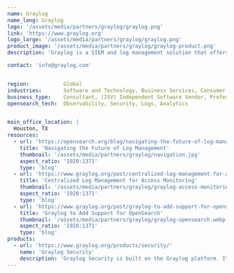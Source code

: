 ```yaml
---
name: Graylog
name_long: Graylog
logo: '/assets/media/partners/graylog/graylog.png'
link: 'https://www.graylog.org'
logo_large: '/assets/media/partners/graylog/graylog.png'
product_image: '/assets/media/partners/graylog/graylog-product.png'
description: 'Graylog is a SIEM and log management solution that offers robust, cost-effective ways to protect your organization. Using AI/ML, security analytics, and intelligent alerting, Graylog enables you to stay ahead of threats and addresses the needs of IT Ops teams, making it easy to normalize, visualize, and analyze log data from any source.'

contact: 'info@graylog.com'


region:           Global
industries:       Software and Technology, Business Services, Consumer Services, Education, Energy and Utilities, Government, Financial Services, Healthcare, Media and Entertainment, Public Sector, NonProfit, Retail, Telecommunications
business_type:    Consultant, (ISV) Independent Software Vendor, Professional Services
opensearch_tech:  Observability, Security, Logs, Analytics


main_office_location: |
  Houston, TX
resources:
  - url: 'https://opensearch.org/blog/navigating-the-future-of-log-management/'
    title: 'Navigating the Future of Log Management'
    thumbnail: '/assets/media/partners/graylog/navigation.jpg'
    aspect_ratio: '1920:1371'
    type: 'blog'
  - url: 'https://www.graylog.org/post/centralized-log-management-for-access-monitoring/'
    title: 'Centralized Log Management for Access Monitoring'
    thumbnail: '/assets/media/partners/graylog/graylog-access-monitoring.webp'
    aspect_ratio: '1920:1371'
    type: 'blog'
  - url: 'https://www.graylog.org/post/graylog-to-add-support-for-opensearch/'
    title: 'Graylog to Add Support for OpenSearch'
    thumbnail: '/assets/media/partners/graylog/graylog-opensearch.webp'
    aspect_ratio: '1920:1371'
    type: 'blog'
products:
  - url: 'https://www.graylog.org/products/security/'
    name: 'Graylog Security'
    description: 'Graylog Security is built on the Graylog platform. It combines the key features and functionality that set us apart from the competition with SIEM, Security Analytics, &amp; Anomaly Detection capabilities. IT security teams get a superior cybersecurity platform designed to overcome legacy SIEM challenges. Your job becomes easier. You can tackle critical activities faster. And you have the confidence and expertise to mitigate risks caused by insider threats and credential-based attacks.'
---
```

